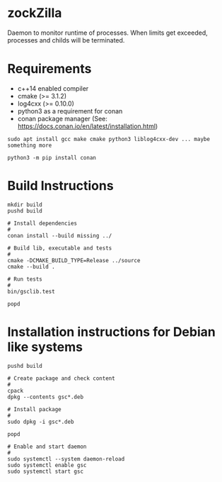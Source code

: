 # zockZilla
Daemon to monitor runtime of processes. When limits get exceeded, 
processes and childs will be terminated.

# Requirements
* c++14 enabled compiler
* cmake (>= 3.1.2)
* log4cxx (>= 0.10.0)
* python3 as a requirement for conan
* conan package manager (See: https://docs.conan.io/en/latest/installation.html)

```
sudo apt install gcc make cmake python3 liblog4cxx-dev ... maybe something more

python3 -m pip install conan
```

# Build Instructions
```
mkdir build
pushd build

# Install dependencies
#
conan install --build missing ../

# Build lib, executable and tests
#
cmake -DCMAKE_BUILD_TYPE=Release ../source
cmake --build .

# Run tests
#
bin/gsclib.test

popd
```

# Installation instructions for Debian like systems
```
pushd build

# Create package and check content
#
cpack
dpkg --contents gsc*.deb

# Install package
#
sudo dpkg -i gsc*.deb

popd

# Enable and start daemon
#
sudo systemctl --system daemon-reload
sudo systemctl enable gsc
sudo systemctl start gsc
```
